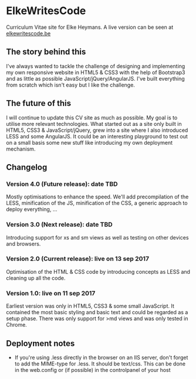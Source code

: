 # ElkeWritesCode

Curriculum Vitae site for Elke Heymans. A live version can be seen at [elkewritescode.be](http://www.elkewritescode.be)

## The story behind this

I've always wanted to tackle the challenge of designing and implementing my own responsive website in HTML5 & CSS3 with the help of Bootstrap3 and as little as possible JavaScript/jQuery/AngularJS. I've built everything from scratch which isn't easy but I like the challenge.

## The future of this

I will continue to update this CV site as much as possible. My goal is to utilise more relevant technologies. What started out as a site only built in HTML5, CSS3 & JavaScript/jQuery, grew into a site where I also introduced LESS and some AngularJS. It could be an interesting playground to test out on a small basis some new stuff like introducing my own deployment mechanism.

## Changelog

### Version 4.0 (Future release): date TBD

Mostly optimisations to enhance the speed. We'll add precompilation of the LESS, minification of the JS, minification of the CSS, a generic approach to deploy everything, ...

### Version 3.0 (Next release): date TBD

Introducing support for xs and sm views as well as testing on other devices and browsers.

### Version 2.0 (Current release): live on 13 sep 2017

Optimisation of the HTML & CSS code by introducing concepts as LESS and cleaning up all the code.

### Version 1.0: live on 11 sep 2017

Earliest version was only in HTML5, CSS3 & some small JavaScript. It contained the most basic styling and basic text and could be regarded as a setup phase. There was only support for >md views and was only tested in Chrome.

## Deployment notes

* If you're using .less directly in the browser on an IIS server, don't forget to add the MIME-type for .less. It should be text/css. This can be done in the web.config or (if possible) in the controlpanel of your host